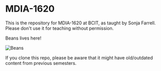 # MDIA-1620

This is the repository for MDIA-1620 at BCIT, as taught by Sonja Farrell. Please don't use it for teaching without permission.

Beans lives here!

![Beans](<[http://url/to/img.png](https://media.giphy.com/media/v1.Y2lkPWVjZjA1ZTQ3cnM3OTNrbTc2dnlvc2R3dDliZ2ozdmQxcjVhbXVmbHYxZ2Vpazc1MiZlcD12MV9naWZzX3JlbGF0ZWQmY3Q9Zw/6zhAoH0rb7GA8/giphy.gif)>)

If you clone this repo, please be aware that it might have old/outdated content from previous semesters.
